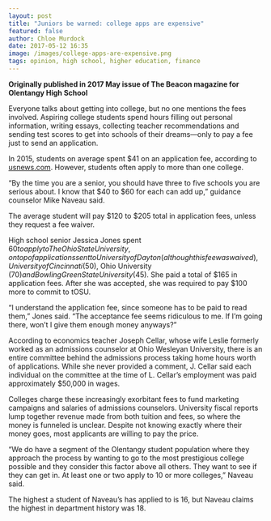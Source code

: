 ```yaml
---
layout: post
title: "Juniors be warned: college apps are expensive"
featured: false
author: Chloe Murdock
date: 2017-05-12 16:35
image: /images/college-apps-are-expensive.png
tags: opinion, high school, higher education, finance
---
```


**Originally published in 2017 May issue of The Beacon magazine for Olentangy High School**

Everyone talks about getting into college, but no one mentions the fees involved. Aspiring college students spend hours filling out personal information, writing essays, collecting teacher recommendations and sending test scores to get into schools of their dreams—only to pay a fee just to send an application.

In 2015, students on average spent $41 on an application fee, according to [usnews.com](https://www.usnews.com/education/best-colleges/the-short-list-college/articles/2015/12/01/colleges-that-charge-students-the-most-to-apply). However, students often apply to more than one college.

“By the time you are a senior, you should have three to five schools you are serious about. I know that $40 to $60 for each can add up,” guidance counselor Mike Naveau said.

The average student will pay $120 to $205 total in application fees, unless they request a fee waiver.

High school senior Jessica Jones spent $60 to apply to The Ohio State University, on top of applications sent to University of Dayton (although this fee was waived), University of Cincinnati ($50), Ohio University ($70) and Bowling Green State University ($45). She paid a total of $165 in application fees. After she was accepted, she was required to pay $100 more to commit to tOSU.

“I understand the application fee, since someone has to be paid to read them,” Jones said. “The acceptance fee seems ridiculous to me. If I’m going there, won’t I give them enough money anyways?”

According to economics teacher Joseph Cellar, whose wife Leslie formerly worked as an admissions counselor at Ohio Wesleyan University, there is an entire committee behind the admissions process taking home hours worth of applications. While she never provided a comment, J. Cellar said each individual on the committee at the time of L. Cellar’s employment was paid approximately $50,000 in wages.

Colleges charge these increasingly exorbitant fees to fund marketing campaigns and salaries of admissions counselors. University fiscal reports lump together revenue made from both tuition and fees, so where the money is funneled is unclear. Despite not knowing exactly where their money goes, most applicants are willing to pay the price.

“We do have a segment of the Olentangy student population where they approach the process by wanting to go to the most prestigious college possible and they consider this factor above all others. They want to see if they can get in. At least one or two apply to 10 or more colleges,” Naveau said.

The highest a student of Naveau’s has applied to is 16, but Naveau claims the highest in department history was 18.
